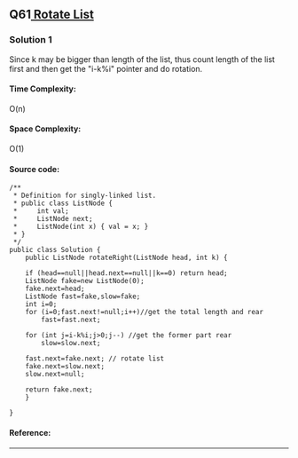 ## Q61[ Rotate List  ](https://leetcode.com/problems/rotate-list/) 

### Solution 1 
Since k may be bigger than length of the list, thus count length of the list first and then get the "i-k%i" pointer and do rotation.
#### Time Complexity: 
O(n)
#### Space Complexity:
O(1)
#### Source code:
```
/**
 * Definition for singly-linked list.
 * public class ListNode {
 *     int val;
 *     ListNode next;
 *     ListNode(int x) { val = x; }
 * }
 */
public class Solution {
    public ListNode rotateRight(ListNode head, int k) {
   
    if (head==null||head.next==null||k==0) return head;
    ListNode fake=new ListNode(0);
    fake.next=head;
    ListNode fast=fake,slow=fake;
    int i=0;
    for (i=0;fast.next!=null;i++)//get the total length and rear
        fast=fast.next;

    for (int j=i-k%i;j>0;j--) //get the former part rear
        slow=slow.next;

    fast.next=fake.next; // rotate list
    fake.next=slow.next;
    slow.next=null;

    return fake.next;
    }

}
```
#### Reference:

---

